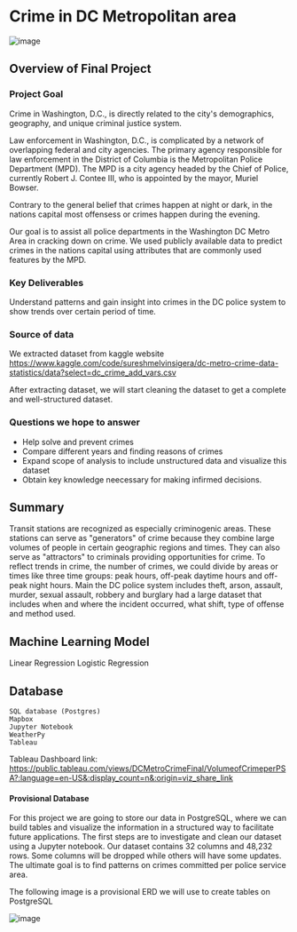 
# Crime in DC Metropolitan area

![image](https://user-images.githubusercontent.com/103547108/192356350-73ee63a9-2e02-469b-80a2-8d9b2c87eb3e.png)

## Overview of Final Project

### Project Goal

Crime in Washington, D.C., is directly related to the city's demographics, geography, and unique criminal justice system.

Law enforcement in Washington, D.C., is complicated by a network of overlapping federal and city agencies. The primary agency responsible for law enforcement in the District of Columbia is the Metropolitan Police Department (MPD). The MPD is a city agency headed by the Chief of Police, currently Robert J. Contee III, who is appointed by the mayor, Muriel Bowser.

Contrary to the general belief that crimes happen at night or dark, in the nations capital most offensess or crimes happen during the evening.

Our goal is to assist all police departments in the Washington DC Metro Area in cracking down on crime. We used publicly available data to predict crimes in the nations capital using attributes that are commonly used features by the MPD.

### Key Deliverables

Understand patterns and gain insight into crimes in the DC police system to show trends over certain period of time.

### Source of data

We extracted dataset from kaggle website https://www.kaggle.com/code/sureshmelvinsigera/dc-metro-crime-data-statistics/data?select=dc_crime_add_vars.csv

After extracting dataset, we will start cleaning the dataset to get a complete and well-structured dataset.

### Questions we hope to answer 

- Help solve and prevent crimes
- Compare different years and finding reasons of crimes
- Expand scope of analysis to include unstructured data and visualize this dataset
- Obtain key knowledge neecessary for making infirmed decisions. 

## Summary 

Transit stations are recognized as especially criminogenic areas. These stations can serve as "generators" of crime because they combine large volumes of people in certain geographic regions and times. They can also serve as "attractors" to criminals providing opportunities for crime. To reflect trends in crime, the number of crimes, we could divide by areas or times like three time groups: peak hours, off-peak daytime hours and off-peak night hours. Main the DC police system includes theft, arson, assault, murder, sexual assault, robbery and burglary had a large dataset that includes when and where the incident occurred, what shift, type of offense and method used.


## Machine Learning Model
Linear Regression
Logistic Regression


## Database

    SQL database (Postgres)
    Mapbox
    Jupyter Notebook
    WeatherPy
    Tableau 
    
Tableau Dashboard link:
https://public.tableau.com/views/DCMetroCrimeFinal/VolumeofCrimeperPSA?:language=en-US&:display_count=n&:origin=viz_share_link

#### Provisional Database 

For this project we are going to store our data in PostgreSQL, where we can build tables and visualize the information in a structured way to facilitate future applications. 
The first steps are to investigate and clean our dataset using a Jupyter notebook. Our dataset contains 32 columns and 48,232 rows. Some columns will be dropped while others will have some updates. The ultimate goal is to find patterns on crimes committed per police service area. 

The following image is a provisional ERD we will use to create tables on PostgreSQL

![image](https://user-images.githubusercontent.com/103547108/192339090-7ed6dc5b-e97f-4e2c-9601-2bd0d7d4c962.png)
